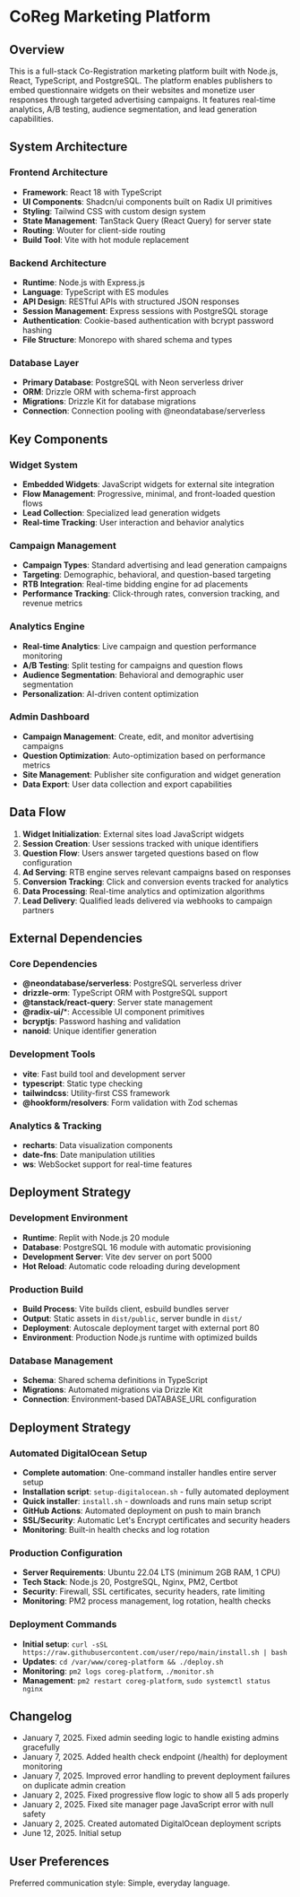 # CoReg Marketing Platform

## Overview

This is a full-stack Co-Registration marketing platform built with Node.js, React, TypeScript, and PostgreSQL. The platform enables publishers to embed questionnaire widgets on their websites and monetize user responses through targeted advertising campaigns. It features real-time analytics, A/B testing, audience segmentation, and lead generation capabilities.

## System Architecture

### Frontend Architecture
- **Framework**: React 18 with TypeScript
- **UI Components**: Shadcn/ui components built on Radix UI primitives
- **Styling**: Tailwind CSS with custom design system
- **State Management**: TanStack Query (React Query) for server state
- **Routing**: Wouter for client-side routing
- **Build Tool**: Vite with hot module replacement

### Backend Architecture
- **Runtime**: Node.js with Express.js
- **Language**: TypeScript with ES modules
- **API Design**: RESTful APIs with structured JSON responses
- **Session Management**: Express sessions with PostgreSQL storage
- **Authentication**: Cookie-based authentication with bcrypt password hashing
- **File Structure**: Monorepo with shared schema and types

### Database Layer
- **Primary Database**: PostgreSQL with Neon serverless driver
- **ORM**: Drizzle ORM with schema-first approach
- **Migrations**: Drizzle Kit for database migrations
- **Connection**: Connection pooling with @neondatabase/serverless

## Key Components

### Widget System
- **Embedded Widgets**: JavaScript widgets for external site integration
- **Flow Management**: Progressive, minimal, and front-loaded question flows
- **Lead Collection**: Specialized lead generation widgets
- **Real-time Tracking**: User interaction and behavior analytics

### Campaign Management
- **Campaign Types**: Standard advertising and lead generation campaigns
- **Targeting**: Demographic, behavioral, and question-based targeting
- **RTB Integration**: Real-time bidding engine for ad placements
- **Performance Tracking**: Click-through rates, conversion tracking, and revenue metrics

### Analytics Engine
- **Real-time Analytics**: Live campaign and question performance monitoring
- **A/B Testing**: Split testing for campaigns and question flows
- **Audience Segmentation**: Behavioral and demographic user segmentation
- **Personalization**: AI-driven content optimization

### Admin Dashboard
- **Campaign Management**: Create, edit, and monitor advertising campaigns
- **Question Optimization**: Auto-optimization based on performance metrics
- **Site Management**: Publisher site configuration and widget generation
- **Data Export**: User data collection and export capabilities

## Data Flow

1. **Widget Initialization**: External sites load JavaScript widgets
2. **Session Creation**: User sessions tracked with unique identifiers
3. **Question Flow**: Users answer targeted questions based on flow configuration
4. **Ad Serving**: RTB engine serves relevant campaigns based on responses
5. **Conversion Tracking**: Click and conversion events tracked for analytics
6. **Data Processing**: Real-time analytics and optimization algorithms
7. **Lead Delivery**: Qualified leads delivered via webhooks to campaign partners

## External Dependencies

### Core Dependencies
- **@neondatabase/serverless**: PostgreSQL serverless driver
- **drizzle-orm**: TypeScript ORM with PostgreSQL support
- **@tanstack/react-query**: Server state management
- **@radix-ui/***: Accessible UI component primitives
- **bcryptjs**: Password hashing and validation
- **nanoid**: Unique identifier generation

### Development Tools
- **vite**: Fast build tool and development server
- **typescript**: Static type checking
- **tailwindcss**: Utility-first CSS framework
- **@hookform/resolvers**: Form validation with Zod schemas

### Analytics & Tracking
- **recharts**: Data visualization components
- **date-fns**: Date manipulation utilities
- **ws**: WebSocket support for real-time features

## Deployment Strategy

### Development Environment
- **Runtime**: Replit with Node.js 20 module
- **Database**: PostgreSQL 16 module with automatic provisioning
- **Development Server**: Vite dev server on port 5000
- **Hot Reload**: Automatic code reloading during development

### Production Build
- **Build Process**: Vite builds client, esbuild bundles server
- **Output**: Static assets in `dist/public`, server bundle in `dist/`
- **Deployment**: Autoscale deployment target with external port 80
- **Environment**: Production Node.js runtime with optimized builds

### Database Management
- **Schema**: Shared schema definitions in TypeScript
- **Migrations**: Automated migrations via Drizzle Kit
- **Connection**: Environment-based DATABASE_URL configuration

## Deployment Strategy

### Automated DigitalOcean Setup
- **Complete automation**: One-command installer handles entire server setup
- **Installation script**: `setup-digitalocean.sh` - fully automated deployment
- **Quick installer**: `install.sh` - downloads and runs main setup script
- **GitHub Actions**: Automated deployment on push to main branch
- **SSL/Security**: Automatic Let's Encrypt certificates and security headers
- **Monitoring**: Built-in health checks and log rotation

### Production Configuration
- **Server Requirements**: Ubuntu 22.04 LTS (minimum 2GB RAM, 1 CPU)
- **Tech Stack**: Node.js 20, PostgreSQL, Nginx, PM2, Certbot
- **Security**: Firewall, SSL certificates, security headers, rate limiting
- **Monitoring**: PM2 process management, log rotation, health checks

### Deployment Commands
- **Initial setup**: `curl -sSL https://raw.githubusercontent.com/user/repo/main/install.sh | bash`
- **Updates**: `cd /var/www/coreg-platform && ./deploy.sh`
- **Monitoring**: `pm2 logs coreg-platform`, `./monitor.sh`
- **Management**: `pm2 restart coreg-platform`, `sudo systemctl status nginx`

## Changelog

- January 7, 2025. Fixed admin seeding logic to handle existing admins gracefully
- January 7, 2025. Added health check endpoint (/health) for deployment monitoring
- January 7, 2025. Improved error handling to prevent deployment failures on duplicate admin creation
- January 2, 2025. Fixed progressive flow logic to show all 5 ads properly
- January 2, 2025. Fixed site manager page JavaScript error with null safety
- January 2, 2025. Created automated DigitalOcean deployment scripts
- June 12, 2025. Initial setup

## User Preferences

Preferred communication style: Simple, everyday language.
